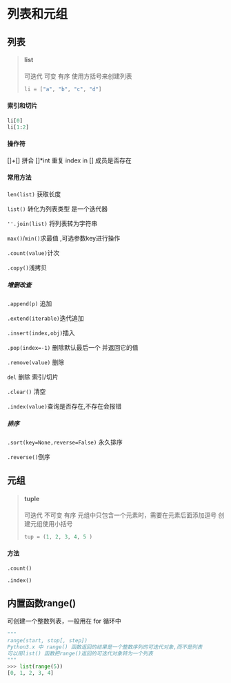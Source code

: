 # 列表和元组


## 列表
> #### list
>
> 可迭代 可变 有序
> 使用方括号来创建列表
>
> ```python
> li = ["a", "b", "c", "d"]
> ```

#### 索引和切片

```python
li[0]
li[1:2]
```
#### 操作符

[]+[]  拼合
[]*int  重复
index in [] 成员是否存在

#### 常用方法

`len(list)` 获取长度

`list()` 转化为列表类型 是一个迭代器

`''.join(list)` 将列表转为字符串

`max()`/`min()`求最值 ,可选参数key进行操作

`.count(value)`计次

`.copy()`浅拷贝

##### 增删改查

`.append(p)` 追加

`.extend(iterable)`迭代追加

`.insert(index,obj)`插入

`.pop(index=-1)` 删除默认最后一个 并返回它的值

`.remove(value)` 删除 

`del` 删除 索引/切片

`.clear()` 清空

`.index(value)`查询是否存在,不存在会报错

##### 排序

`.sort(key=None,reverse=False)` 永久排序

`.reverse()`倒序



## 元组

> #### tuple
>
> 可迭代 不可变 有序
> 元组中只包含一个元素时，需要在元素后面添加逗号 
> 创建元组使用小括号 
>
> ```python
> tup = (1, 2, 3, 4, 5 )
> ```

#### 方法

`.count()`

`.index()`





## 内置函数range()

可创建一个整数列表，一般用在 for 循环中 

```python
"""
range(start, stop[, step])
Python3.x 中 range() 函数返回的结果是一个整数序列的可迭代对象,而不是列表
可以用list() 函数把range()返回的可迭代对象转为一个列表 
"""
>>> list(range(5))
[0, 1, 2, 3, 4] 
```

